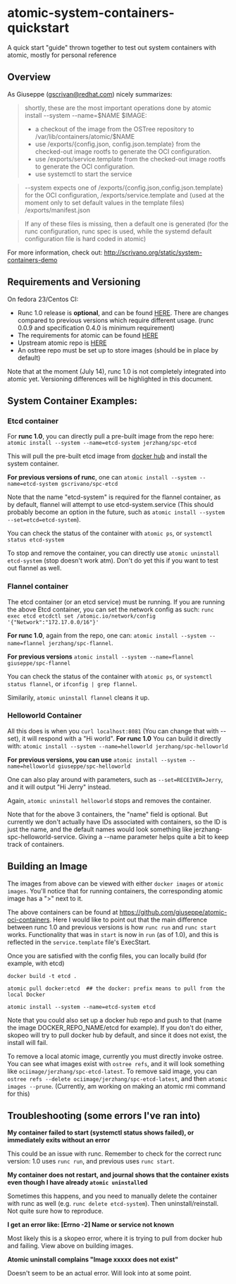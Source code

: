 # atomic-system-containers-quickstart
A quick start "guide" thrown together to test out system containers with atomic, mostly for personal reference

## Overview

As Giuseppe (gscrivan@redhat.com) nicely summarizes:

> shortly, these are the most important operations done by atomic install --system --name=$NAME $IMAGE:
> - a checkout of the image from the OSTree repository to /var/lib/containers/atomic/$NAME
> - use /exports/{config.json, config.json.template} from the checked-out image rootfs to generate the OCI configuration.
> - use /exports/service.template from the checked-out image rootfs to generate the OCI configuration.
> - use systemctl to start the service

> --system expects one of /exports/{config.json,config.json.template} for the OCI configuration, /exports/service.template and (used at the moment only to set default values in the template files) /exports/manifest.json

> If any of these files is missing, then a default one is generated (for the runc configuration, runc spec is used, while the systemd default configuration file is hard coded in atomic)

For more information, check out: http://scrivano.org/static/system-containers-demo

## Requirements and Versioning

On fedora 23/Centos CI:
- Runc 1.0 release is **optional**, and can be found [HERE](https://github.com/opencontainers/runc). There are changes compared to previous versions which require different usage. (runc 0.0.9 and specification 0.4.0 is minimum requirement)
- The requirements for atomic can be found [HERE](http://pkgs.fedoraproject.org/cgit/rpms/atomic.git/tree/atomic.spec)
- Upstream atomic repo is [HERE](https://github.com/projectatomic/atomic)
- An ostree repo must be set up to store images (should be in place by default)

Note that at the moment (July 14), runc 1.0 is not completely integrated into atomic yet. Versioning differences will be highlighted in this document.


## System Container Examples:

### Etcd container

For **runc 1.0**, you can directly pull a pre-built image from the repo here: `atomic install --system --name=etcd-system jerzhang/spc-etcd`

This will pull the pre-built etcd image from [docker hub](https://hub.docker.com/r/jerzhang/spc-etcd/) and install the system container.

**For previous versions of runc**, one can `atomic install --system --name=etcd-system gscrivano/spc-etcd`

Note that the name "etcd-system" is required for the flannel container, as by default, flannel will attempt to use etcd-system.service (This should probably become an option in the future, such as `atomic install --system --set=etcd=etcd-system`).

You can check the status of the container with `atomic ps`, or `systemctl status etcd-system`

To stop and remove the container, you can directly use `atomic uninstall etcd-system` (stop doesn't work atm). Don't do yet this if you want to test out flannel as well.


### Flannel container

The etcd container (or an etcd service) must be running. If you are running the above Etcd container, you can set the network config as such: `runc exec etcd etcdctl set /atomic.io/network/config '{"Network":"172.17.0.0/16"}'`

**For runc 1.0**, again from the repo, one can: `atomic install --system --name=flannel jerzhang/spc-flannel`. 

**For previous versions** `atomic install --system --name=flannel giuseppe/spc-flannel`

You can check the status of the container with `atomic ps`, or `systemctl status flannel`, or `ifconfig | grep flannel`.

Similarily, `atomic uninstall flannel` cleans it up.


### Helloworld Container

All this does is when you `curl localhost:8081` (You can change that with --set), it will respond with a "Hi world". **For runc 1.0** You can build it directly with: `atomic install --system --name=helloworld jerzhang/spc-helloworld`

**For previous versions, you can use** `atomic install --system --name=helloworld giuseppe/spc-helloworld`

One can also play around with parameters, such as `--set=RECEIVER=Jerry`, and it will output "Hi Jerry" instead.

Again, `atomic uninstall helloworld` stops and removes the container.


Note that for the above 3 containers, the "name" field is optional. But currently we don't actually have IDs associated with containers, so the ID is just the name, and the default names would look something like jerzhang-spc-helloworld-service. Giving a --name parameter helps quite a bit to keep track of containers.


## Building an Image

The images from above can be viewed with either `docker images` or `atomic images`. You'll notice that for running containers, the corresponding atomic image has a ">" next to it.

The above containers can be found at https://github.com/giuseppe/atomic-oci-containers. Here I would like to point out that the main difference between runc 1.0 and previous versions is how `runc run` and `runc start` works. Functionality that was in `start` is now in `run` (as of 1.0), and this is reflected in the `service.template` file's ExecStart.

Once you are satisfied with the config files, you can locally build (for example, with etcd)

`docker build -t etcd .`

`atomic pull docker:etcd  ## the docker: prefix means to pull from the local Docker`

`atomic install --system --name=etcd-system etcd`

Note that you could also set up a docker hub repo and push to that (name the image DOCKER_REPO_NAME/etcd for example). If you don't do either, skopeo will try to pull docker hub by default, and since it does not exist, the install will fail.

To remove a local atomic image, currently you must directly invoke ostree. You can see what images exist with `ostree refs`, and it will look something like `ociimage/jerzhang/spc-etcd-latest`. To remove said image, you can `ostree refs --delete ociimage/jerzhang/spc-etcd-latest`, and then `atomic images --prune`. (Currently, am working on making an atomic rmi command for this)

## Troubleshooting (some errors I've ran into)

**My container failed to start (systemctl status shows failed), or immediately exits without an error**

This could be an issue with runc. Remember to check for the correct runc version: 1.0 uses `runc run`, and previous uses `runc start`.

**My container does not restart, and journal shows that the container exists even though I have already `atomic uninstall`ed**

Sometimes this happens, and you need to manually delete the container with runc as well (e.g. `runc delete etcd-system`). Then uninstall/reinstall. Not quite sure how to reproduce.

**I get an error like: [Errno -2] Name or service not known**

Most likely this is a skopeo error, where it is trying to pull from docker hub and failing. View above on building images.

**Atomic uninstall complains "Image xxxxx does not exist"**

Doesn't seem to be an actual error. Will look into at some point.
